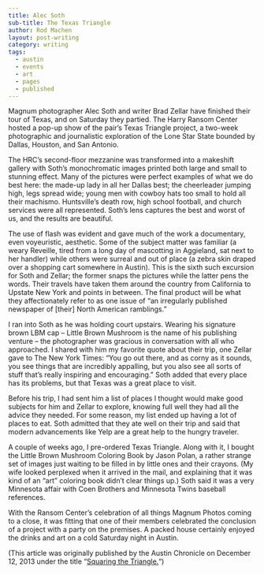 ```yaml
---
title: Alec Soth  
sub-title: The Texas Triangle  
author: Rod Machen
layout: post-writing
category: writing
tags:
  - austin
  - events
  - art
  - pages
  - published
---
```





<p dir="ltr">
  Magnum photographer Alec Soth and writer Brad Zellar have finished their tour of Texas, and on Saturday they partied. The Harry Ransom Center hosted a pop-up show of the pair’s Texas Triangle project, a two-week photographic and journalistic exploration of the Lone Star State bounded by Dallas, Houston, and San Antonio.
</p>

<p dir="ltr">
  The HRC&#8217;s second-floor mezzanine was transformed into a makeshift gallery with Soth’s monochromatic images printed both large and small to stunning effect. Many of the pictures were perfect examples of what we do best here: the made-up lady in all her Dallas best; the cheerleader jumping high, legs spread wide; young men with cowboy hats too small to hold all their machismo. Huntsville’s death row, high school football, and church services were all represented. Soth’s lens captures the best and worst of us, and the results are beautiful.<!--more-->
</p>

<p dir="ltr">
  The use of flash was evident and gave much of the work a documentary, even voyeuristic, aesthetic. Some of the subject matter was familiar (a weary Reveille, tired from a long day of mascotting in Aggieland, sat next to her handler) while others were surreal and out of place (a zebra skin draped over a shopping cart somewhere in Austin). This is the sixth such excursion for Soth and Zellar; the former snaps the pictures while the latter pens the words. Their travels have taken them around the country from California to Upstate New York and points in between. The final product will be what they affectionately refer to as one issue of “an irregularly published newspaper of [their] North American ramblings.”
</p>

<p dir="ltr">
  I ran into Soth as he was holding court upstairs. Wearing his signature brown LBM cap – Little Brown Mushroom is the name of his publishing venture – the photographer was gracious in conversation with all who approached. I shared with him my favorite quote about their trip, one Zellar gave to The New York Times: “You go out there, and as corny as it sounds, you see things that are incredibly appalling, but you also see all sorts of stuff that’s really inspiring and encouraging.” Soth added that every place has its problems, but that Texas was a great place to visit.
</p>

<p dir="ltr">
  Before his trip, I had sent him a list of places I thought would make good subjects for him and Zellar to explore, knowing full well they had all the advice they needed. For some reason, my list ended up having a lot of places to eat. Soth admitted that they ate well on their trip and said that modern advancements like Yelp are a great help to the hungry traveler.
</p>

<p dir="ltr">
  A couple of weeks ago, I pre-ordered Texas Triangle. Along with it, I bought the Little Brown Mushroom Coloring Book by Jason Polan, a rather strange set of images just waiting to be filled in by little ones and their crayons. (My wife looked perplexed when it arrived in the mail, and explaining that it was kind of an “art” coloring book didn’t clear things up.) Soth said it was a very Minnesota affair with Coen Brothers and Minnesota Twins baseball references.
</p>

With the Ransom Center’s celebration of all things Magnum Photos coming to a close, it was fitting that one of their members celebrated the conclusion of a project with a party on the premises. A packed house certainly enjoyed the drinks and art on a cold Saturday night in Austin.

(This article was originally published by the Austin Chronicle on December 12, 2013 under the title “<a href="http://www.austinchronicle.com/daily/arts/2013-12-12/squaring-the-triangle/" target="_blank">Squaring the Triangle.</a>“)